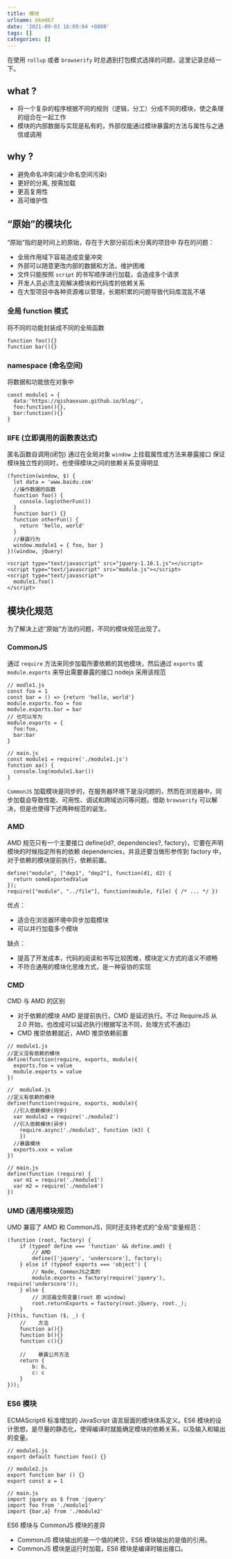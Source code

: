 ```yaml
---
title: 模块
urlname: bkmd67
date: '2021-09-03 16:09:04 +0800'
tags: []
categories: []
---
```


在使用 `rollup` 或者 `browserify` 时总遇到打包模式选择的问题，这里记录总结一下。

## what ?

- 将一个复杂的程序根据不同的规则（逻辑，分工）分成不同的模块，使之条理的组合在一起工作
- 模块的内部数据与实现是私有的，外部仅能通过模块暴露的方法与属性与之通信或调用

## why ?

- 避免命名冲突(减少命名空间污染)
- 更好的分离, 按需加载
- 更高复用性
- 高可维护性

## “原始”的模块化

“原始”指的是时间上的原始，存在于大部分前后未分离的项目中
存在的问题：

- 全局作用域下容易造成变量冲突
- 外部可以随意更改内部的数据和方法，维护困难
- 文件只能按照 `script` 的书写顺序进行加载，会造成多个请求
- 开发人员必须主观解决模块和代码库的依赖关系
- 在大型项目中各种资源难以管理，长期积累的问题导致代码库混乱不堪

### 全局 function 模式

将不同的功能封装成不同的全局函数

```
function foo(){}
function bar(){}
```

### namespace (命名空间)

将数据和功能放在对象中

```
const module1 = {
  data:'https://qishaoxuan.github.io/blog/',
  foo:function(){},
  bar:function(){}
}
```

### IIFE (立即调用的函数表达式)

匿名函数自调用(闭包)
通过在全局对象 `window` 上挂载属性或方法来暴露接口
保证模块独立性的同时，也使得模块之间的依赖关系变得明显

```
(function(window, $) {
  let data = 'www.baidu.com'
  //操作数据的函数
  function foo() {
    console.log(otherFun())
  }
  function bar() {}
  function otherFun() {
    return 'hello, world'
  }
  //暴露行为
  window.module1 = { foo, bar }
})(window, jQuery)
```

```
<script type="text/javascript" src="jquery-1.10.1.js"></script>
<script type="text/javascript" src="module.js"></script>
<script type="text/javascript">
  module1.foo()
</script>
```

## 模块化规范

为了解决上述“原始”方法的问题，不同的模块规范出现了。

### CommonJS

通过 `require` 方法来同步加载所要依赖的其他模块，然后通过 `exports` 或 `module.exports` 来导出需要暴露的接口
nodejs 采用该规范

```
// modle1.js
const foo = 1
const bar = () => {return 'hello, world'}
module.exports.foo = foo
module.exports.bar = bar
// 也可以写为
module.exports = {
  foo:foo,
  bar:bar
}
```

```
// main.js
const module1 = require('./module1.js')
function aa() {
  console.log(module1.bar())
}
```

`CommonJS` 加载模块是同步的，在服务器环境下是没问题的，然而在浏览器中，同步加载会导致性能、可用性、调试和跨域访问等问题。借助 `browserify` 可以解决，但是也使得下述两种规范的诞生。

### AMD

AMD 规范只有一个主要接口 define(id?, dependencies?, factory)，它要在声明模块的时候指定所有的依赖 dependencies，并且还要当做形参传到 factory 中，对于依赖的模块提前执行，依赖前置。

```
define("module", ["dep1", "dep2"], function(d1, d2) {
  return someExportedValue
});
require(["module", "../file"], function(module, file) { /* ... */ })
```

优点：

- 适合在浏览器环境中异步加载模块
- 可以并行加载多个模块

缺点：

- 提高了开发成本，代码的阅读和书写比较困难，模块定义方式的语义不顺畅
- 不符合通用的模块化思维方式，是一种妥协的实现

### CMD

CMD 与 AMD 的区别

- 对于依赖的模块 AMD 是提前执行，CMD 是延迟执行。不过 RequireJS 从 2.0 开始，也改成可以延迟执行(根据写法不同，处理方式不通过)
- CMD 推崇依赖就近，AMD 推崇依赖前置

```
// module1.js
//定义没有依赖的模块
define(function(require, exports, module){
  exports.foo = value
  module.exports = value
})
```

```
//  module4.js
//定义有依赖的模块
define(function(require, exports, module){
  //引入依赖模块(同步)
  var module2 = require('./module2')
  //引入依赖模块(异步)
    require.async('./module3', function (m3) {
    })
  //暴露模块
  exports.xxx = value
})
```

```
// main.js
define(function (require) {
  var m1 = require('./module1')
  var m2 = require('./module4')
})
```

### UMD (通用模块规范)

UMD 兼容了 AMD 和 CommonJS，同时还支持老式的“全局”变量规范：

```
(function (root, factory) {
    if (typeof define === 'function' && define.amd) {
        // AMD
        define(['jquery', 'underscore'], factory);
    } else if (typeof exports === 'object') {
        // Node, CommonJS之类的
        module.exports = factory(require('jquery'), require('underscore'));
    } else {
        // 浏览器全局变量(root 即 window)
        root.returnExports = factory(root.jQuery, root._);
    }
}(this, function ($, _) {
    //    方法
    function a(){}
    function b(){}
    function c(){}

    //    暴露公共方法
    return {
        b: b,
        c: c
    }
}));
```

### ES6 模块

ECMAScript6 标准增加的 JavaScript 语言层面的模块体系定义。ES6 模块的设计思想，是尽量的静态化，使得编译时就能确定模块的依赖关系，以及输入和输出的变量。

```
// module1.js
export default function foo() {}
```

```
// module2.js
export function bar () {}
export const a = 1
```

```
// main.js
import jquery as $ from 'jquery'
import foo from './module1'
import {bar,a} from './module2'
```

ES6 模块与 CommonJS 模块的差异

- CommonJS 模块输出的是一个值的拷贝，ES6 模块输出的是值的引用。
- CommonJS 模块是运行时加载，ES6 模块是编译时输出接口。

